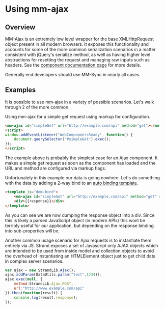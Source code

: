 # Using mm-ajax

## Overview 
MM-Ajax is an extremely low level wrapper for the base XMLHttpRequest object present in all modern browsers. It exposes this functionality and accounts for some of the more common serialization scenarios in a matter consistent with jQuery's serialize method, as well as having higher level abstractions for resetting the request and managing raw inputs such as headers. See the [component documentation page](mm-ajax.html) for more details.

Generally end developers should use MM-Sync in nearly all cases.

## Examples

It is possible to use mm-ajax in a variety of possible scenarios. Let's walk through 2 of the more common.

Using mm-ajax for a simple get request using markup for configuration.

```html
<mm-ajax id="simpleGet" url="http://example.com/api" method="get"></mm-ajax>
<script>
window.addEventListener("WebComponentsReady", function() {
	document.querySelector("#simpleGet").exec();
});
</script>
```

The example above is probably the simplest case for an Ajax component. It makes a simple get request as soon as the component has loaded and the URL and method are configured via markup flags.

Unfortunately in this example our data is going nowhere.  Let's do something with the data by adding a 2-way bind to an [auto binding template](http://polymer-project.org).

```html
<template is="dom-bind">
	<mm-ajax id="simpleGet" url="http://example.com/api" method="get" response="{{response}}"></mm-ajax>
	<div>{{response}}</div>
</template>
```

As you can see we are now dumping the response object into a div.  Since this is likely a parsed JavaScript object (in modern APIs) this wont be terribly useful for our application, but depending on the response binding into sub-properties will be.

Another common usage scenario for Ajax requests is to instantiate them entirely via JS. Strand exposes a set of Javascript only AJAX objects which are intended to be used from inside model and collection objects to avoid the overhead of instantiating an HTMLElement object just to get child data in complex server scenarios.
	
```Javascript
var ajax = new StrandLib.Ajax();
ajax.addParam(DataUtils.param("test",1234)); 
ajax.exec(null, {
	method:StrandLib.Ajax.POST,
	url:"http://www.example.com/api"
}).then(function(result) {
	console.log(result.response);
});
```
